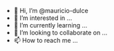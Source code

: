 - 👋 Hi, I’m @mauricio-dulce
- 👀 I’m interested in ...
- 🌱 I’m currently learning ...
- 💞️ I’m looking to collaborate on ...
- 📫 How to reach me ...

<!---
mauricio-dulce/mauricio-dulce is a ✨ special ✨ repository because its `README.md` (this file) appears on your GitHub profile.
You can click the Preview link to take a look at your changes.
--->
